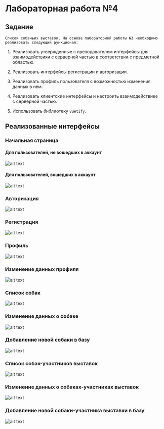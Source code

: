 # Лабораторная работа №4

## Задание

`Список собачьих выставок. На основе лабораторной работы №3 необходимо реализовать следующий функционал:`

  1. Реализовать утвержденные с преподавателем интерфейсы для взаимодействияи с серверной частью в соответствии с предметной областью.

  2. Реализовать интерфейсы регистрации и авторизации.
    
  3. Реализовать профиль пользователя с возможностью изменения данных в нем.

  4. Реализовать клиентские интерфейсы и настроить взаимодействиее с серверной частью.

  5. Использовать библиотеку `vuetify`.

## Реализованные интерфейсы
### Начальная страница
#### Для пользователей, не вошедших в аккаунт
![alt text](https://sun9-east.userapi.com/sun9-34/s/v1/ig2/IyDprUpGgnGEBYs2pbUKGD8pNzh_ngCHv8qbCWZjVYN8vbzG80upf5glmBWv2L_2poMh3neop_sq4_hXVQpb9XUD.jpg?size=632x248&quality=96&type=album)
#### Для пользователей, вошедших в аккаунт
![alt text](https://sun9-east.userapi.com/sun9-21/s/v1/ig2/4SlrcJLXBb5QzJxKssOLUK2FDCTgAVjl9SlQs-NukwMv0ShI2x_lJgKyviG-85xNd7k-jXSYmHQDZBF8lY46j2gT.jpg?size=752x518&quality=96&type=album)
### Авторизация
![alt text](https://sun9-west.userapi.com/sun9-46/s/v1/ig2/l2_YNHA46gO30_yF1EVcXp-xhaB4Ba0LxtjjOsKl7RlrPstSP41RAJAaj3PiVtoW_aWdUdfV6LxmXM3G-xmyysnt.jpg?size=284x437&quality=96&type=album)
### Регистрация
![alt text](https://sun9-east.userapi.com/sun9-59/s/v1/ig2/KW__awdTA0Ufu4yWFCBwm447KFITvU_3Q90e117T9ebBWubHuDt-tbOwOlcVSeDDp1mS4DltXyWVYdwX66BUqjIY.jpg?size=306x893&quality=96&type=album)
### Профиль
![alt text](https://sun9-east.userapi.com/sun9-18/s/v1/ig2/tpRtEz9puCEyLRRj9k7wOl7VhaJLRaJn2uC0V90nyqj2M1jPRf_qGk8yeGLM-4AtScn2_oCzX6KXoGyoHPU172tg.jpg?size=543x386&quality=96&type=album)
### Изменение данных профиля
![alt text](https://sun9-east.userapi.com/sun9-30/s/v1/ig2/BIAJm0DnqOZqyzAJclf04DfPdUvawfPOKknPdwBmYMrQw9couTL-aoYlz66To73XMaVCs2mnT_DqFUB3OsHNNknk.jpg?size=642x662&quality=96&type=album)
### Список собак
![alt text](https://sun9-east.userapi.com/sun9-18/s/v1/ig2/7iGFzzZTlecWG_WMXRNYFnyhRUlE-9rUDw4dw917OzEGd6nDVtk5A6IIX3t5-8GJn2FxCe3-iO9AySPYQfZ3kQYh.jpg?size=495x920&quality=96&type=album)
### Изменение данных о собаке
![alt text](https://sun9-east.userapi.com/sun9-60/s/v1/ig2/Ter7HjBn4XB_wPmodbOfzVrfI8oIOGmGotHJV4juqkoFlxi8a_G2J4wLmlJRPfha-tWMXU8RPlFgE0uzjRnge1in.jpg?size=472x872&quality=96&type=album)
### Добавление новой собаки в базу
![alt text](https://sun9-west.userapi.com/sun9-54/s/v1/ig2/0vttr0x_6lZEdtV04H7_C2rHvB5VeH8oc850m6ulWO08F8cPHoJW-2c3jvRJKFZnZo41f3wiHx9Z2ke65JTVpr3L.jpg?size=281x876&quality=96&type=album)
### Список собак-участников выставок
![alt text](https://sun9-west.userapi.com/sun9-37/s/v1/ig2/oJ3MWWz9ISFyhbS4Y4xijVnksiq-HuMyb230-CnWpW9mEAaFpKBThd6U2nsNw_daWx34eDFKRH1EPcF4sQau96Gc.jpg?size=513x915&quality=96&type=album)
### Изменение данных о собаках-участниках выставок
![alt text](https://sun9-north.userapi.com/sun9-85/s/v1/ig2/rn41v8hhWDu8BEIZW_3GtE4IEGbomuhscFO92GC4ER1B8aSMS7e04FnV1ReAFVZi3i9pielJkJaVW_uDZUbDjFgK.jpg?size=661x873&quality=96&type=album)
### Добавление новой собаки-участника выставки в базу
![alt text](https://sun9-west.userapi.com/sun9-9/s/v1/ig2/ECefElgwtmSKyBLiqhMpH4XUmfKIfM-zkriiXTGJZDK_Hhk8TFjmS-K6Dggcn9Gxpz5G60ZadJP-YbYr_eRV0WFf.jpg?size=593x870&quality=96&type=album)
